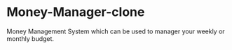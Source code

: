 # Money-Manager-clone
Money Management System which can be used to manager your weekly or monthly budget.
